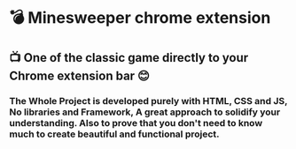 # 💣 Minesweeper chrome extension
## 📺 One of the classic game directly to your Chrome extension bar 😊
### The Whole Project is developed purely with HTML, CSS and JS, No libraries and Framework, A great approach to solidify your understanding. Also to prove that you don't need to know much to create beautiful and functional project.

